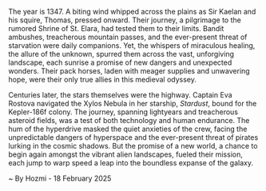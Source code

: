 
The year is 1347.  A biting wind whipped across the plains as Sir Kaelan and his squire, Thomas, pressed onward. Their journey, a pilgrimage to the rumored Shrine of St. Elara, had tested them to their limits.  Bandit ambushes, treacherous mountain passes, and the ever-present threat of starvation were daily companions. Yet, the whispers of miraculous healing, the allure of the unknown, spurred them across the vast, unforgiving landscape, each sunrise a promise of new dangers and unexpected wonders.  Their pack horses, laden with meager supplies and unwavering hope, were their only true allies in this medieval odyssey.

Centuries later, the stars themselves were the highway.  Captain Eva Rostova navigated the Xylos Nebula in her starship, *Stardust*, bound for the Kepler-186f colony.  The journey, spanning lightyears and treacherous asteroid fields, was a test of both technology and human endurance.  The hum of the hyperdrive masked the quiet anxieties of the crew, facing the unpredictable dangers of hyperspace and the ever-present threat of pirates lurking in the cosmic shadows.  But the promise of a new world, a chance to begin again amongst the vibrant alien landscapes, fueled their mission, each jump to warp speed a leap into the boundless expanse of the galaxy.

~ By Hozmi - 18 February 2025
